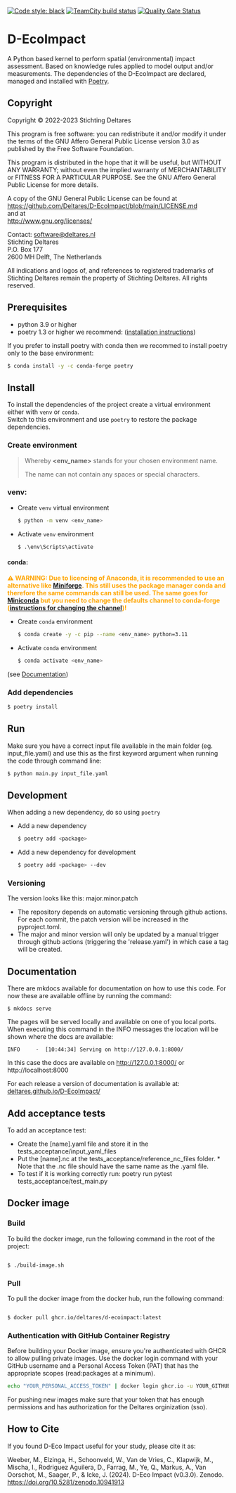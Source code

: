 [![Code style: black](https://img.shields.io/badge/code%20style-black-000000.svg)](https://github.com/psf/black)
[![TeamCity build status](https://dpcbuild.deltares.nl/app/rest/builds/buildType:id:DEcoImpact_UnitTests/statusIcon.svg)](https://dpcbuild.deltares.nl/viewType.html?buildTypeId=DEcoImpact_UnitTests)
[![Quality Gate Status](https://sonarcloud.io/api/project_badges/measure?project=Deltares_D-EcoImpact&metric=alert_status)](https://sonarcloud.io/summary/new_code?id=Deltares_D-EcoImpact)

# D-EcoImpact

A Python based kernel to perform spatial (environmental) impact assessment. Based on knowledge rules applied to model output and/or measurements.
The dependencies of the D-EcoImpact are declared, managed and installed with [Poetry](https://python-poetry.org/).

## Copyright
Copyright &copy; 2022-2023 Stichting Deltares

This program is free software: you can redistribute it and/or modify it
under the terms of the GNU Affero General Public License version 3.0 as
published by the Free Software Foundation.

This program is distributed in the hope that it will be useful,
but WITHOUT ANY WARRANTY; without even the implied warranty of
MERCHANTABILITY or FITNESS FOR A PARTICULAR PURPOSE. See the
GNU Affero General Public License for more details.

A copy of the GNU General Public License can be found at  
<https://github.com/Deltares/D-EcoImpact/blob/main/LICENSE.md>  
and at  
<http://www.gnu.org/licenses/>

Contact:  software@deltares.nl  
Stichting Deltares  
P.O. Box 177  
2600 MH Delft, The Netherlands

All indications and logos of, and references to registered trademarks
of Stichting Deltares remain the property of Stichting Deltares. All
rights reserved.

## Prerequisites

- python 3.9 or higher
- poetry 1.3 or higher we recommend: ([installation instructions](https://python-poetry.org/docs/#installation))

If you prefer to install poetry with conda then we recommed to install poetry only to the base environment:

```sh
$ conda install -y -c conda-forge poetry
```

## Install

To install the dependencies of the project create a virtual environment either with `venv` or `conda`.\
Switch to this environment and use `poetry` to restore the package dependencies.

### Create environment

> Whereby **<env_name>** stands for your chosen environment name.
>
> The name can not contain any spaces or special characters.

### venv:

- Create `venv` virtual environment

  ```sh
  $ python -m venv <env_name>
  ```

- Activate `venv` environment
  ```
  $ .\env\Scripts\activate
  ```

#### conda:


<span style="color:orange">**⚠ WARNING: Due to licencing of Anaconda, it is recommended to use an alternative like [Miniforge](https://github.com/conda-forge/miniforge). This still uses the package manager conda and therefore the same commands can still be used. The same goes for [Miniconda](https://docs.anaconda.com/miniconda/) but you need to change the defaults channel to conda-forge ([instructions for changing the channel](https://docs.conda.io/projects/conda/en/latest/user-guide/tasks/manage-channels.html))!**
</span>

- Create `conda` environment
  ```sh
  $ conda create -y -c pip --name <env_name> python=3.11
  ```
- Activate `conda` environment
  ```sh
  $ conda activate <env_name>
  ```

(see
[Documentation](https://packaging.python.org/en/latest/guides/installing-using-pip-and-virtual-environments/#creating-a-virtual-environment))

### Add dependencies

```sh
$ poetry install
```

## Run

Make sure you have a correct input file available in the main folder (eg. input_file.yaml) and use this as the first keyword argument when running the code through command line:

```sh
$ python main.py input_file.yaml
```

## Development

When adding a new dependency, do so using `poetry`

- Add a new dependency

  ```sh
  $ poetry add <package>
  ```

- Add a new dependency for development
  ```sh
  $ poetry add <package> --dev
  ```

### Versioning
The version looks like this: major.minor.patch
- The repository depends on automatic versioning through github actions. For each commit, the patch version will be increased in the 
  pyproject.toml.
- The major and minor version will only be updated by a manual trigger through github actions (triggering the 'release.yaml') in which case a tag will be created.

## Documentation

There are mkdocs available for documentation on how to use this code.
For now these are available offline by running the command:

```
$ mkdocs serve
```

The pages will be served locally and available on one of you local ports. When executing this command in the INFO messages the location will be shown where the docs are available:

```
INFO     -  [10:44:34] Serving on http://127.0.0.1:8000/
```

In this case the docs are available on http://127.0.0.1:8000/ or http://localhost:8000

For each release a version of documentation is available at: 
[deltares.github.io/D-EcoImpact/](deltares.github.io/D-EcoImpact/)

## Add acceptance tests

To add an acceptance test:

- Create the [name].yaml file and store it in the tests_acceptance/input_yaml_files
- Put the [name].nc at the tests_acceptance/reference_nc_files folder. \* Note that the .nc file should have the same name as the .yaml file.
- To test if it is working correctly run: poetry run pytest tests_acceptance/test_main.py



## Docker image

### Build
To build the docker image, run the following command in the root of the project:

```sh

$ ./build-image.sh

```

### Pull

To pull the docker image from the docker hub, run the following command:

```sh 

$ docker pull ghcr.io/deltares/d-ecoimpact:latest

```

### Authentication with GitHub Container Registry
Before building your Docker image, ensure you're authenticated with GHCR to allow pulling private images. Use the 
docker login command with your GitHub username and a Personal Access Token (PAT) that has the appropriate scopes 
(read:packages at a minimum).

```bash
echo "YOUR_PERSONAL_ACCESS_TOKEN" | docker login ghcr.io -u YOUR_GITHUB_USERNAME --password-stdin
```

For pushing new images make sure that your token that has enough permissions and has  authorization for the Deltares orginization (sso).


## How to Cite
If you found D-Eco Impact useful for your study, please cite it as:

Weeber, M., Elzinga, H., Schoonveld, W., Van de Vries, C., Klapwijk, M., Mischa, I., Rodriguez Aguilera, D., Farrag, M., Ye, Q., Markus, A., Van Oorschot, M., Saager, P., & Icke, J. (2024). D-Eco Impact (v0.3.0). Zenodo. https://doi.org/10.5281/zenodo.10941913


